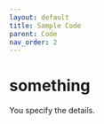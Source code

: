 ```yaml
---
layout: default
title: Sample Code
parent: Code
nav_order: 2
---
```


# something

You specify the details.
